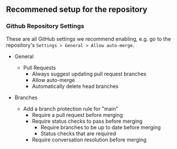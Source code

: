 ## Recommened setup for the repository
 ### Github Repository Settings
 These are all GitHub settings we recommend enabling, e.g. go to the repository's `Settings > General > Allow auto-merge`.

 * General
   * Pull Requests
     * Always suggest updating pull request branches 
     * Allow auto-merge
     * Automatically delete head branches

 * Branches
   * Add a branch protection rule for "main"
     * Require a pull request before merging
     * Require status checks to pass before merging
       * Require branches to be up to date before merging
       * Status checks that are required
     * Require conversation resolution before merging